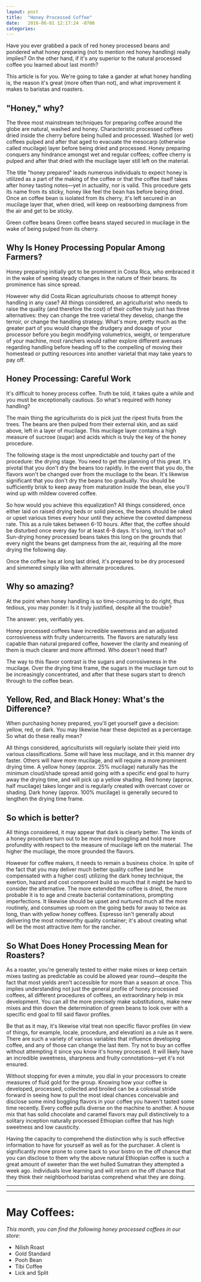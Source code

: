 ```yaml
---
layout: post
title:  "Honey Processed Coffee"
date:   2016-06-01 12:17:24 -0700
categories:
---
```


Have you ever grabbed a pack of red honey processed beans and pondered what honey preparing (not to mention red honey handling) really implies? On the other hand, if it's any superior to the natural processed coffee you learned about last month?

This article is for you. We're going to take a gander at what honey handling is, the reason it's great (more often than not), and what improvement it makes to baristas and roasters. 

## "Honey," why? ##

The three most mainstream techniques for preparing coffee around the globe are natural, washed and honey. Characteristic processed coffees dried inside the cherry before being hulled and processed. Washed (or wet) coffees pulped and after that aged to evacuate the mesocarp (otherwise called mucilage) layer before being dried and processed. Honey preparing conquers any hindrance amongst wet and regular coffees; coffee cherry is pulped and after that dried with the mucilage layer still left on the material. 
 

The title "honey prepared" leads numerous individuals to expect honey is utilized as a part of the making of the coffee or that the coffee itself takes after honey tasting notes—yet in actuality, nor is valid. This procedure gets its name from its sticky, honey like feel the bean has before being dried. Once an coffee bean is isolated from its cherry, it's left secured in an mucilage layer that, when dried, will keep on reabsorbing dampness from the air and get to be sticky. 

Green coffee beans Green coffee beans stayed secured in mucilage in the wake of being pulped from its cherry. 

## Why Is Honey Processing Popular Among Farmers? ##

Honey preparing initially got to be prominent in Costa Rica, who embraced it in the wake of seeing steady changes in the nature of their beans. Its prominence has since spread. 

However why did Costa Rican agriculturists choose to attempt honey handling in any case? All things considered, an agriculturist who needs to raise the quality (and therefore the cost) of their coffee truly just has three alternatives: they can change the tree varietal they develop, change the terroir, or change the handling strategy. What's more, pretty much as the greater part of you would change the drudgery and dosage of your processor before you begin modifying volumetrics, weight, or temperature of your machine, most ranchers would rather explore different avenues regarding handling before heading off to the compelling of moving their homestead or putting resources into another varietal that may take years to pay off. 

## Honey Processing: Careful Work ##

It's difficult to honey process coffee. Truth be told, it takes quite a while and you must be exceptionally cautious. So what's required with honey handling? 

The main thing the agriculturists do is pick just the ripest fruits from the trees. The beans are then pulped from their external skin, and as said above, left in a layer of mucilage. This mucilage layer contains a high measure of sucrose (sugar) and acids which is truly the key of the honey procedure. 

The following stage is the most unpredictable and touchy part of the procedure: the drying stage. You need to get the planning of this great. It's pivotal that you don't dry the beans too rapidly. In the event that you do, the flavors won't be changed over from the mucilage to the bean. It's likewise significant that you don't dry the beans too gradually. You should be sufficiently brisk to keep away from maturation inside the bean, else you'll wind up with mildew covered coffee. 

So how would you achieve this equalization? All things considered, once either laid on raised drying beds or solid pieces, the beans should be raked or upset various times every hour until they achieve the coveted dampness rate. This as a rule takes between 6-10 hours. After that, the coffee should be disturbed once every day for at least 6-8 days. It's long, isn't that so? Sun-drying honey processed beans takes this long on the grounds that every night the beans get dampness from the air, requiring all the more drying the following day. 

Once the coffee has at long last dried, it's prepared to be dry processed and simmered simply like with alternate procedures. 

## Why so amazing? ##

At the point when honey handling is so time-consuming to do right, thus tedious, you may ponder: Is it truly justified, despite all the trouble? 

The answer: yes, verifiably yes. 

Honey processed coffees have incredible sweetness and an adjusted corrosiveness with fruity undercurrents. The flavors are naturally less capable than natural prepared coffee, however the clarity and meaning of them is much clearer and more affirmed. Who doesn't need that? 

The way to this flavor contrast is the sugars and corrosiveness in the mucilage. Over the drying time frame, the sugars in the mucilage turn out to be increasingly concentrated, and after that these sugars start to drench through to the coffee bean. 

## Yellow, Red, and Black Honey: What's the Difference? ##

When purchasing honey prepared, you'll get yourself gave a decision: yellow, red, or dark. You may likewise hear these depicted as a percentage. So what do these really mean? 

All things considered, agriculturists will regularly isolate their yield into various classifications. Some will have less mucilage, and in this manner dry faster. Others will have more mucilage, and will require a more prominent drying time. A yellow honey (approx. 25% mucilage) naturally has the minimum cloud/shade spread amid going with a specific end goal to hurry away the drying time, and will pick up a yellow shading. Red honey (approx. half mucilage) takes longer and is regularly created with overcast cover or shading. Dark honey (approx. 100% mucilage) is generally secured to lengthen the drying time frame. 

## So which is better? ##

All things considered, it may appear that dark is clearly better. The kinds of a honey procedure turn out to be more mind boggling and hold more profundity with respect to the measure of mucilage left on the material. The higher the mucilage, the more grounded the flavors. 

However for coffee makers, it needs to remain a business choice. In spite of the fact that you may deliver much better quality coffee (and be compensated with a higher cost) utilizing the dark honey technique, the exertion, hazard and cost component build so much that it might be hard to consider the alternative. The more extended the coffee is dried, the more probable it is to age and create bacterial contaminations, prompting imperfections. It likewise should be upset and nurtured much all the more routinely, and consumes up room on the going beds for away to twice as long, than with yellow honey coffees. Espresso isn't generally about delivering the most noteworthy quality container; it's about creating what will be the most attractive item for the rancher. 

## So What Does Honey Processing Mean for Roasters? ##

As a roaster, you're generally tested to either make mixes or keep certain mixes tasting as predictable as could be allowed year round—despite the fact that most yields aren't accessible for more than a season at once. This implies understanding not just the general profile of honey processed coffees, all different procedures of coffees, an extraordinary help in mix development. You can all the more precisely make substitutions, make new mixes and thin down the determination of green beans to look over with a specific end goal to fill said flavor profiles. 

Be that as it may, it's likewise vital treat non specific flavor profiles (in view of things, for example, locale, procedure, and elevation) as a rule as it were. There are such a variety of various variables that influence developing coffee, and any of those can change the last item. Try not to buy an coffee without attempting it since you know it's honey processed. It will likely have an incredible sweetness, sharpness and fruity connotations—yet it's not ensured. 

Without stopping for even a minute, you dial in your processors to create measures of fluid gold for the group. Knowing how your coffee is developed, processed, collected and broiled can be a colossal stride forward in seeing how to pull the most ideal chances conceivable and disclose some mind boggling flavors in your coffee you haven't tasted some time recently. Every coffee pulls diverse on the machine to another. A house mix that has solid chocolate and caramel flavors may pull distinctively to a solitary inception naturally processed Ethiopian coffee that has high sweetness and low causticity. 

Having the capacity to comprehend the distinction why is such effective information to have for yourself as well as for the purchaser. A client is significantly more prone to come back to your bistro on the off chance that you can disclose to them why the above natural Ethiopian coffee is such a great amount of sweeter than the wet hulled Sumatran they attempted a week ago. Individuals love learning and will return on the off chance that they think their neighborhood baristas comprehend what they are doing. 


---

---

# May Coffees: #

*This month, you can find the following honey processed coffees in our store:*

* Nilish Roast
* Gold Standard
* Pooh Bean
* Tibi Coffee
* Lick and Split